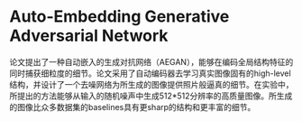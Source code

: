 

<!--
 * @version:
 * @Author:  StevenJokess https://github.com/StevenJokess
 * @Date: 2020-12-07 16:46:38
 * @LastEditors:  StevenJokess https://github.com/StevenJokess
 * @LastEditTime: 2020-12-07 16:47:39
 * @Description:
 * @TODO::
 * @Reference:https://arxiv.org/abs/1903.11250
-->
# Auto-Embedding Generative Adversarial Network

论文提出了一种自动嵌入的生成对抗网络（AEGAN），能够在编码全局结构特征的同时捕获细粒度的细节。论文采用了自动编码器去学习真实图像固有的high-level结构，并设计了一个去噪网络为所生成的图像提供照片般逼真的细节。在实验中，所提出的方法能够从输入的随机噪声中生成512*512分辨率的高质量图像。所生成的图像比众多数据集的baselines具有更sharp的结构和更丰富的细节。
